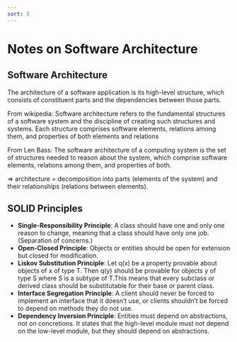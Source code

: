 ```yaml
---
sort: 5
---
```


# Notes on Software Architecture


## Software Architecture

The architecture of a software application is its high-level structure, which consists of constituent parts and the dependencies between those parts.


From wikipedia:
Software architecture refers to the fundamental structures of a software system and the discipline of creating such structures and systems. Each structure comprises software elements, relations among them, and properties of both elements and relations


From Len Bass:
The software architecture of a computing system is the set of structures needed to reason about the system, which comprise software elements, relations among them, and properties of both.

=> architecture = decomposition into parts (elements of the system) and their relationships (relations between elements).


## SOLID Principles

- **Single-Responsibility Principle**: A class should have one and only one reason to change, meaning that a class should have only one job. (Separation of concerns.)
- **Open-Closed Principle**: Objects or entities should be open for extension but closed for modification.
- **Liskov Substitution Principle**: Let q(x) be a property provable about objects of x of type T.
Then q(y) should be provable for objects y of type S where S is a subtype of T.This means that every subclass or derived class should be substitutable for their base or parent class.
- **Interface Segregation Principle**: A client should never be forced to implement an interface that it doesn’t use, or clients shouldn’t be forced to depend on methods they do not use.
- **Dependency Inversion Principle**: Entities must depend on abstractions, not on concretions. It states that the high-level module must not depend on the low-level module, but they should depend on abstractions.
